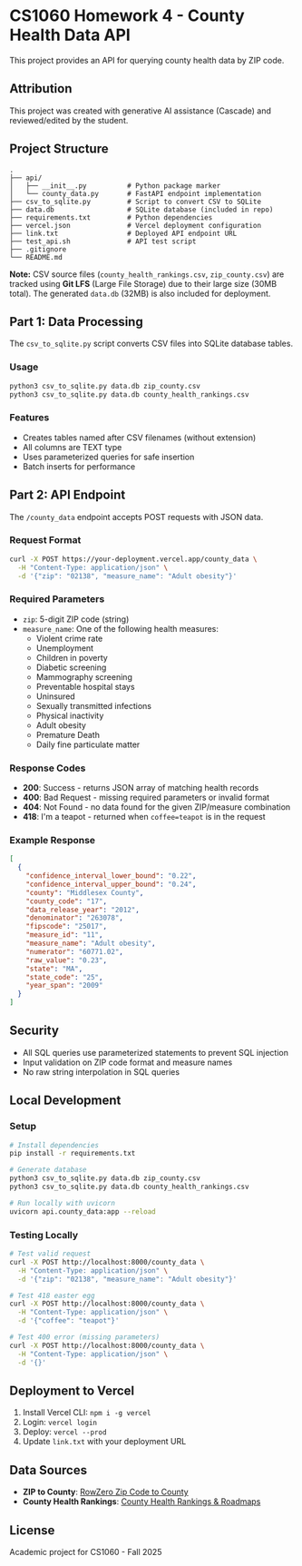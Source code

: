 # CS1060 Homework 4 - County Health Data API

This project provides an API for querying county health data by ZIP code.

## Attribution

This project was created with generative AI assistance (Cascade) and reviewed/edited by the student.

## Project Structure

```
.
├── api/
│   ├── __init__.py          # Python package marker
│   └── county_data.py       # FastAPI endpoint implementation
├── csv_to_sqlite.py         # Script to convert CSV to SQLite
├── data.db                  # SQLite database (included in repo)
├── requirements.txt         # Python dependencies
├── vercel.json              # Vercel deployment configuration
├── link.txt                 # Deployed API endpoint URL
├── test_api.sh              # API test script
├── .gitignore
└── README.md
```

**Note:** CSV source files (`county_health_rankings.csv`, `zip_county.csv`) are tracked using **Git LFS** (Large File Storage) due to their large size (30MB total). The generated `data.db` (32MB) is also included for deployment.

## Part 1: Data Processing

The `csv_to_sqlite.py` script converts CSV files into SQLite database tables.

### Usage

```bash
python3 csv_to_sqlite.py data.db zip_county.csv
python3 csv_to_sqlite.py data.db county_health_rankings.csv
```

### Features

- Creates tables named after CSV filenames (without extension)
- All columns are TEXT type
- Uses parameterized queries for safe insertion
- Batch inserts for performance

## Part 2: API Endpoint

The `/county_data` endpoint accepts POST requests with JSON data.

### Request Format

```bash
curl -X POST https://your-deployment.vercel.app/county_data \
  -H "Content-Type: application/json" \
  -d '{"zip": "02138", "measure_name": "Adult obesity"}'
```

### Required Parameters

- `zip`: 5-digit ZIP code (string)
- `measure_name`: One of the following health measures:
  - Violent crime rate
  - Unemployment
  - Children in poverty
  - Diabetic screening
  - Mammography screening
  - Preventable hospital stays
  - Uninsured
  - Sexually transmitted infections
  - Physical inactivity
  - Adult obesity
  - Premature Death
  - Daily fine particulate matter

### Response Codes

- **200**: Success - returns JSON array of matching health records
- **400**: Bad Request - missing required parameters or invalid format
- **404**: Not Found - no data found for the given ZIP/measure combination
- **418**: I'm a teapot - returned when `coffee=teapot` is in the request

### Example Response

```json
[
  {
    "confidence_interval_lower_bound": "0.22",
    "confidence_interval_upper_bound": "0.24",
    "county": "Middlesex County",
    "county_code": "17",
    "data_release_year": "2012",
    "denominator": "263078",
    "fipscode": "25017",
    "measure_id": "11",
    "measure_name": "Adult obesity",
    "numerator": "60771.02",
    "raw_value": "0.23",
    "state": "MA",
    "state_code": "25",
    "year_span": "2009"
  }
]
```

## Security

- All SQL queries use parameterized statements to prevent SQL injection
- Input validation on ZIP code format and measure names
- No raw string interpolation in SQL queries

## Local Development

### Setup

```bash
# Install dependencies
pip install -r requirements.txt

# Generate database
python3 csv_to_sqlite.py data.db zip_county.csv
python3 csv_to_sqlite.py data.db county_health_rankings.csv

# Run locally with uvicorn
uvicorn api.county_data:app --reload
```

### Testing Locally

```bash
# Test valid request
curl -X POST http://localhost:8000/county_data \
  -H "Content-Type: application/json" \
  -d '{"zip": "02138", "measure_name": "Adult obesity"}'

# Test 418 easter egg
curl -X POST http://localhost:8000/county_data \
  -H "Content-Type: application/json" \
  -d '{"coffee": "teapot"}'

# Test 400 error (missing parameters)
curl -X POST http://localhost:8000/county_data \
  -H "Content-Type: application/json" \
  -d '{}'
```

## Deployment to Vercel

1. Install Vercel CLI: `npm i -g vercel`
2. Login: `vercel login`
3. Deploy: `vercel --prod`
4. Update `link.txt` with your deployment URL

## Data Sources

- **ZIP to County**: [RowZero Zip Code to County](https://rowzero.io/blog/zip-code-to-state-county-metro)
- **County Health Rankings**: [County Health Rankings & Roadmaps](https://www.countyhealthrankings.org/health-data)

## License

Academic project for CS1060 - Fall 2025
